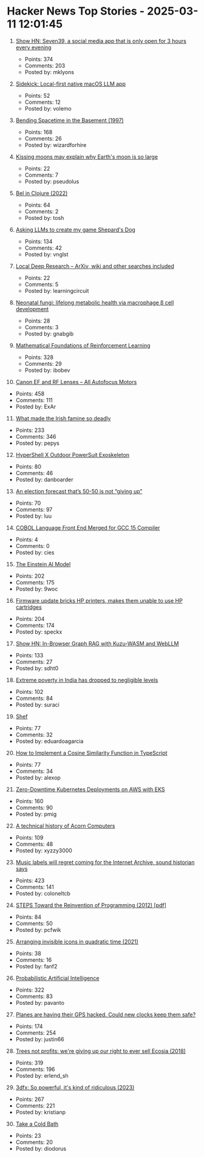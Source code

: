 # Hacker News Top Stories - 2025-03-11 12:01:45

1. [Show HN: Seven39, a social media app that is only open for 3 hours every evening](https://www.seven39.com)
   - Points: 374
   - Comments: 203
   - Posted by: mklyons

2. [Sidekick: Local-first native macOS LLM app](https://github.com/johnbean393/Sidekick)
   - Points: 52
   - Comments: 12
   - Posted by: volemo

3. [Bending Spacetime in the Basement (1997)](https://www.fourmilab.ch/gravitation/foobar/)
   - Points: 168
   - Comments: 26
   - Posted by: wizardforhire

4. [Kissing moons may explain why Earth's moon is so large](https://www.cbc.ca/radio/quirks/kissing-moons-may-explain-why-earth-s-moon-is-so-large-1.7428016)
   - Points: 22
   - Comments: 7
   - Posted by: pseudolus

5. [Bel in Clojure (2022)](https://stopa.io/post/290)
   - Points: 64
   - Comments: 2
   - Posted by: tosh

6. [Asking LLMs to create my game Shepard's Dog](https://github.com/vnglst/when-ai-fails/blob/main/shepards-dog/README.md)
   - Points: 134
   - Comments: 42
   - Posted by: vnglst

7. [Local Deep Research – ArXiv, wiki and other searches included](https://github.com/LearningCircuit/local-deep-research)
   - Points: 22
   - Comments: 5
   - Posted by: learningcircuit

8. [Neonatal fungi: lifelong metabolic health via macrophage β cell development](https://www.science.org/doi/10.1126/science.adn0953)
   - Points: 28
   - Comments: 3
   - Posted by: gnabgib

9. [Mathematical Foundations of Reinforcement Learning](https://github.com/MathFoundationRL/Book-Mathematical-Foundation-of-Reinforcement-Learning)
   - Points: 328
   - Comments: 29
   - Posted by: ibobev

10. [Canon EF and RF Lenses – All Autofocus Motors](https://exclusivearchitecture.com/03-technical-articles-CLT-12-autofocus-systems.html)
   - Points: 458
   - Comments: 111
   - Posted by: ExAr

11. [What made the Irish famine so deadly](https://www.newyorker.com/magazine/2025/03/17/rot-padraic-x-scanlan-book-review)
   - Points: 233
   - Comments: 346
   - Posted by: pepys

12. [HyperShell X Outdoor PowerSuit Exoskeleton](https://hypershell.tech/en-us)
   - Points: 80
   - Comments: 46
   - Posted by: danboarder

13. [An election forecast that’s 50-50 is not “giving up”](https://statmodeling.stat.columbia.edu/2025/03/05/no-an-election-forecast-thats-50-50-is-not-giving-up-no-the-election-forecasters-in-2024-did-not-say-whatever-happened-it-was-supposed-to-be-razor-thin/)
   - Points: 70
   - Comments: 97
   - Posted by: luu

14. [COBOL Language Front End Merged for GCC 15 Compiler](https://www.phoronix.com/news/GCC-15-Merges-COBOL)
   - Points: 4
   - Comments: 0
   - Posted by: cies

15. [The Einstein AI Model](https://thomwolf.io/blog/scientific-ai.html)
   - Points: 202
   - Comments: 175
   - Posted by: 9woc

16. [Firmware update bricks HP printers, makes them unable to use HP cartridges](https://arstechnica.com/gadgets/2025/03/firmware-update-bricks-hp-printers-makes-them-unable-to-use-hp-cartridges/)
   - Points: 204
   - Comments: 174
   - Posted by: speckx

17. [Show HN: In-Browser Graph RAG with Kuzu-WASM and WebLLM](https://blog.kuzudb.com/post/kuzu-wasm-rag/)
   - Points: 133
   - Comments: 27
   - Posted by: sdht0

18. [Extreme poverty in India has dropped to negligible levels](https://www.economist.com/finance-and-economics/2025/02/27/india-has-undermined-a-popular-myth-about-development)
   - Points: 102
   - Comments: 84
   - Posted by: suraci

19. [Shef](https://github.com/eduardoagarcia/shef)
   - Points: 77
   - Comments: 32
   - Posted by: eduardoagarcia

20. [How to Implement a Cosine Similarity Function in TypeScript](https://alexop.dev/posts/how-to-implement-a-cosine-similarity-function-in-typescript-for-vector-comparison/)
   - Points: 77
   - Comments: 34
   - Posted by: alexop

21. [Zero-Downtime Kubernetes Deployments on AWS with EKS](https://glasskube.dev/blog/kubernetes-zero-downtime-deployments-aws-eks/)
   - Points: 160
   - Comments: 90
   - Posted by: pmig

22. [A technical history of Acorn Computers](https://www.mcmordie.co.uk/acornhistory/index.shtml)
   - Points: 109
   - Comments: 48
   - Posted by: xyzzy3000

23. [Music labels will regret coming for the Internet Archive, sound historian says](https://arstechnica.com/tech-policy/2025/03/music-labels-will-regret-coming-for-the-internet-archive-sound-historian-says/)
   - Points: 423
   - Comments: 141
   - Posted by: coloneltcb

24. [STEPS Toward the Reinvention of Programming (2012) [pdf]](https://tinlizzie.org/VPRIPapers/tr2012001_steps.pdf)
   - Points: 84
   - Comments: 50
   - Posted by: pcfwik

25. [Arranging invisible icons in quadratic time (2021)](https://randomascii.wordpress.com/2021/02/16/arranging-invisible-icons-in-quadratic-time/)
   - Points: 38
   - Comments: 16
   - Posted by: fanf2

26. [Probabilistic Artificial Intelligence](https://arxiv.org/abs/2502.05244)
   - Points: 322
   - Comments: 83
   - Posted by: pavanto

27. [Planes are having their GPS hacked. Could new clocks keep them safe?](https://www.bbc.com/news/articles/cq6yg204pvmo)
   - Points: 174
   - Comments: 254
   - Posted by: justin66

28. [Trees not profits: we're giving up our right to ever sell Ecosia (2018)](https://blog.ecosia.org/trees-not-profits/)
   - Points: 319
   - Comments: 196
   - Posted by: erlend_sh

29. [3dfx: So powerful, it's kind of ridiculous (2023)](https://www.abortretry.fail/p/so-powerful-its-kind-of-ridiculous)
   - Points: 267
   - Comments: 221
   - Posted by: kristianp

30. [Take a Cold Bath](https://www.lrb.co.uk/the-paper/v47/n04/lucy-wooding/take-a-cold-bath)
   - Points: 23
   - Comments: 20
   - Posted by: diodorus

